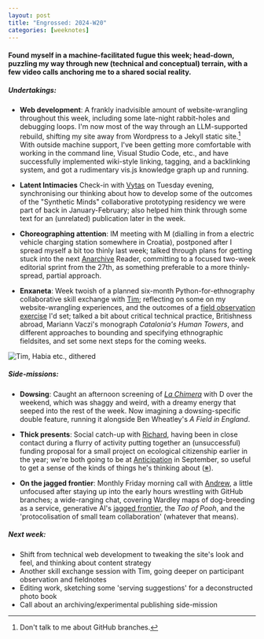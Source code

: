 ```yaml
---
layout: post  
title: "Engrossed: 2024-W20"
categories: [weeknotes]
---
```


#### Found myself in a machine-facilitated fugue this week; head-down, puzzling my way through new (technical and conceptual) terrain, with a few video calls anchoring me to a shared social reality.
  
##### **Undertakings**:

- **Web development**: A frankly inadvisible amount of website-wrangling throughout this week, including some late-night rabbit-holes and debugging loops. I'm now most of the way through an LLM-supported rebuild, shifting my site away from Wordpress to a Jekyll static site.[^1] With outside machine support, I've been getting more comfortable with working in the command line, Visual Studio Code, etc., and have successfully implemented wiki-style linking, tagging, and a backlinking system, and got a rudimentary vis.js knowledge graph up and running.

- **Latent Intimacies** Check-in with [Vytas](https://vjnks.com/) on Tuesday evening, synchronising our thinking about how to develop some of the outcomes of the "Synthetic Minds" collaborative prototyping residency we were part of back in January-February; also helped him think through some text for an (unrelated) publication later in the week.

- **Choreographing attention**: IM meeting with M (dialling in from a electric vehicle charging station somewhere in Croatia), postponed after I spread myself a bit too thinly last week; talked through plans for getting stuck into the next [Anarchive](https://fo.am/activities/anarchive/) Reader, committing to a focused two-week editorial sprint from the 27th, as something preferable to a more thinly-spread, partial approach.

- **Enxaneta**: Week twoish of a planned six-month Python-for-ethnography collaborative skill exchange with [Tim](https://www.timcowlishaw.co.uk/); reflecting on some on my website-wrangling experiences, and the outcomes of a [field observation exercise](https://github.com/timcowlishaw/enxaneta/blob/main/documentation/ethnography/01_ethnographic-observation.md) I'd set; talked a bit about critical technical practice, Britishness abroad, Mariann Vaczi's monograph _Catalonia's Human Towers_, and different approaches to bounding and specifying ethnographic fieldsites, and set some next steps for the coming weeks.

![Tim, Habia etc., dithered](https://files.justinpickard.net/images/log/2024/05/Tim-habia-dithered.png)

##### **Side-missions**:

- **Dowsing**: Caught an afternoon screening of _[La Chimera](https://www.inverse.com/entertainment/la-chimera-review-digital-release)_ with D over the weekend, which was shaggy and weird, with a dreamy energy that seeped into the rest of the week. Now imagining a dowsing-specific double feature, running it alongside Ben Wheatley's _A Field in England_.

- **Thick presents**: Social catch-up with [Richard](https://www.richardsandford.net/about/), having been in close contact during a flurry of activity putting together an (unsuccessful) funding proposal for a small project on ecological citizenship earlier in the year; we're both going to be at [Anticipation](https://anticipationconference.org/) in September, so useful to get a sense of the kinds of things he's thinking about ([※](https://www.richardsandford.net/2024/04/24/thick-present-in-trento/)).

- **On the jagged frontier**: Monthly Friday morning call with [Andrew](https://andrewlb.com/), a little unfocused after staying up into the early hours wrestling with GitHub branches; a wide-ranging chat, covering Wardley maps of dog-breeding as a service, generative AI's [jagged frontier](https://www.hbs.edu/faculty/Pages/item.aspx?num=64700), the _Tao of Pooh_, and the 'protocolisation of small team collaboration' (whatever that means).

##### **Next week**:

- Shift from technical web development to tweaking the site's look and feel, and thinking about content strategy
- Another skill exchange session with Tim, going deeper on participant observation and fieldnotes
- Editing work, sketching some 'serving suggestions' for a deconstructed photo book
- Call about an archiving/experimental publishing side-mission

[^1]: Don't talk to me about GitHub branches.